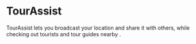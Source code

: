 # TourAssist

TourAssist lets you broadcast your location and share it with others, while checking out tourists and tour guides nearby .
